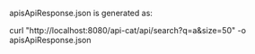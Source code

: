 apisApiResponse.json is generated as:

curl "http://localhost:8080/api-cat/api/search?q=a&size=50" -o apisApiResponse.json